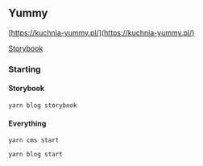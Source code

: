 ## Yummy

[https://kuchnia-yummy.pl/](https://kuchnia-yummy.pl/)

[Storybook](https://61f596558b6e0f003acb62e6-wvzotuxofw.chromatic.com/?path=/story/breadcrumbs--primary)

### Starting

#### Storybook

```
yarn blog storybook
```

#### Everything

```
yarn cms start
```

```
yarn blog start
```
